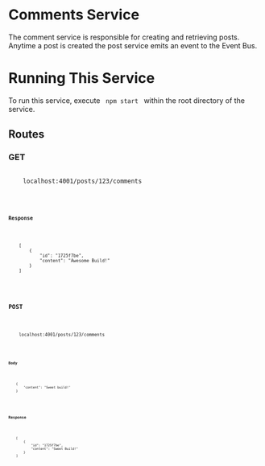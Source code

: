 # Comments Service

The comment service is responsible for creating and retrieving posts. Anytime a post is created the post service emits an event to the Event Bus.

# Running This Service

To run this service, execute <code> npm start </code> within the root directory of the service. 

## Routes

### GET

<pre>
<code>
    localhost:4001/posts/123/comments
<code>
</pre>

#### Response

<pre>
<code>
    [
        {
            "id": "1725f7be",
            "content": "Awesome Build!"
        }
    ]
</code>
</pre>

### POST

<pre>
<code>
    localhost:4001/posts/123/comments
<code>
</pre>

#### Body

<pre>
<code>
    {
        "content": "Sweet build!"
    }
</code>
</pre>

#### Response

<pre>
<code>
    [
        {
            "id": "1725f7be",
            "content": "Sweet Build!"
        }
    ]
</code>
</pre>
